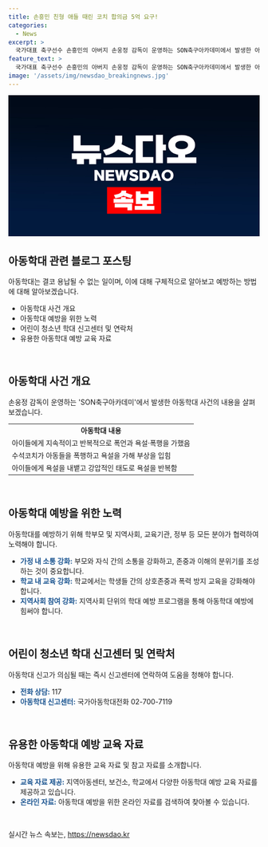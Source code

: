 ```yaml
---
title: 손흥민 친형 애들 때린 코치 합의금 5억 요구!
categories:
  - News
excerpt: >
  국가대표 축구선수 손흥민의 아버지 손웅정 감독이 운영하는 SON축구아카데미에서 발생한 아동학대 사건이 논란이다. 손흥윤 수석코치를 비롯한 코치진이 유소년 선수들에게 폭언, 욕설, 폭행을 가했으며, 이에 대한 피해자 A군이 합의금 5억원을 요구했다. 손 감독은 이에 대해 사실을 왜곡하지 않고 수사에 적극 협조할 것이라고 밝혀, 합의금 요구를 거부한 측이다. 이에 대해 아카데미 측은 훈련과 폭력의 경계를 분명히 해야 한다고 설명했다.
feature_text: >
  국가대표 축구선수 손흥민의 아버지 손웅정 감독이 운영하는 SON축구아카데미에서 발생한 아동학대 사건이 논란이다. 손흥윤 수석코치를 비롯한 코치진이 유소년 선수들에게 폭언, 욕설, 폭행을 가했으며, 이에 대한 피해자 A군이 합의금 5억원을 요구했다. 손 감독은 이에 대해 사실을 왜곡하지 않고 수사에 적극 협조할 것이라고 밝혀, 합의금 요구를 거부한 측이다. 이에 대해 아카데미 측은 훈련과 폭력의 경계를 분명히 해야 한다고 설명했다.
image: '/assets/img/newsdao_breakingnews.jpg'
---
```


<p><img src="/assets/img/newsdao_breakingnews.jpg" alt="pcversion 속보" /></p>

<h2 data-ke-size="size26">아동학대 관련 블로그 포스팅</h2>

<p data-ke-size="size16">아동학대는 결코 용납될 수 없는 일이며, 이에 대해 구체적으로 알아보고 예방하는 방법에 대해 알아보겠습니다.</p>

<ul>
  <li>아동학대 사건 개요</li>
  <li>아동학대 예방을 위한 노력</li>
  <li>어린이 청소년 학대 신고센터 및 연락처</li>
  <li>유용한 아동학대 예방 교육 자료</li>
</ul>

<p data-ke-size="size16">&nbsp;</p>

<h2 data-ke-size="size26">아동학대 사건 개요</h2>

<p data-ke-size="size16">손웅정 감독이 운영하는 'SON축구아카데미'에서 발생한 아동학대 사건의 내용을 살펴보겠습니다.</p>

<table>
  <tr>
    <td style="text-align: center; height: 17px;"><b>아동학대 내용</b></td>
  </tr>
  <tr>
    <td style="text-align: left;">아이들에게 지속적이고 반복적으로 폭언과 욕설·폭행을 가했음</td>
  </tr>
  <tr>
    <td style="text-align: left;">수석코치가 아동들을 폭행하고 욕설을 가해 부상을 입힘</td>
  </tr>
  <tr>
    <td style="text-align: left;">아이들에게 욕설을 내뱉고 강압적인 태도로 욕설을 반복함</td>
  </tr>
</table>

<p data-ke-size="size16">&nbsp;</p>

<h2 data-ke-size="size26">아동학대 예방을 위한 노력</h2>

<p data-ke-size="size16">아동학대를 예방하기 위해 학부모 및 지역사회, 교육기관, 정부 등 모든 분야가 협력하여 노력해야 합니다.</p>

<ul>
  <li><b><span style="color: #1a5490;">가정 내 소통 강화:</span></b> 부모와 자식 간의 소통을 강화하고, 존중과 이해의 분위기를 조성하는 것이 중요합니다.</li>
  <li><b><span style="color: #1a5490;">학교 내 교육 강화:</span></b> 학교에서는 학생들 간의 상호존중과 폭력 방지 교육을 강화해야 합니다.</li>
  <li><b><span style="color: #1a5490;">지역사회 참여 강화:</span></b> 지역사회 단위의 학대 예방 프로그램을 통해 아동학대 예방에 힘써야 합니다.</li>
</ul>

<p data-ke-size="size16">&nbsp;</p>

<h2 data-ke-size="size26">어린이 청소년 학대 신고센터 및 연락처</h2>

<p data-ke-size="size16">아동학대 신고가 의심될 때는 즉시 신고센터에 연락하여 도움을 청해야 합니다.</p>

<ul>
  <li><b><span style="color: #1a5490;">전화 상담:</span></b> 117</li>
  <li><b><span style="color: #1a5490;">아동학대 신고센터:</span></b> 국가아동학대전화 02-700-7119</li>
</ul>

<p data-ke-size="size16">&nbsp;</p>

<h2 data-ke-size="size26">유용한 아동학대 예방 교육 자료</h2>

<p data-ke-size="size16">아동학대 예방을 위해 유용한 교육 자료 및 참고 자료를 소개합니다.</p>

<ul>
  <li><b><span style="color: #1a5490;">교육 자료 제공:</span></b> 지역아동센터, 보건소, 학교에서 다양한 아동학대 예방 교육 자료를 제공하고 있습니다.</li>
  <li><b><span style="color: #1a5490;">온라인 자료:</span></b> 아동학대 예방을 위한 온라인 자료를 검색하여 찾아볼 수 있습니다.</li>
</ul>

<p data-ke-size="size16">&nbsp;</p>
실시간 뉴스 속보는, <a href="https://newsdao.kr" rel="dofollow">https://newsdao.kr</a>


